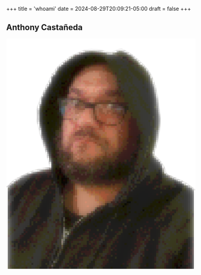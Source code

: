 +++
title = 'whoami'
date = 2024-08-29T20:09:21-05:00
draft = false
+++

## Anthony Castañeda

![portrait](/static/img/PixelAnthony.png)
